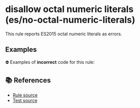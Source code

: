 # disallow octal numeric literals (es/no-octal-numeric-literals)

This rule reports ES2015 octal numeric literals as errors.

## Examples

⛔ Examples of **incorrect** code for this rule:

<eslint-playground type="bad" code="/*eslint es/no-octal-numeric-literals: error */
let a = 0o123
" />

## 📚 References

- [Rule source](https://github.com/mysticatea/eslint-plugin-es/blob/v2.0.0/lib/rules/no-octal-numeric-literals.js)
- [Test source](https://github.com/mysticatea/eslint-plugin-es/blob/v2.0.0/tests/lib/rules/no-octal-numeric-literals.js)
